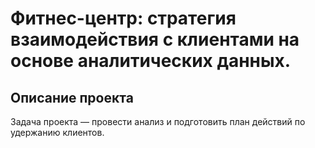 # Фитнес-центр: стратегия взаимодействия с клиентами на основе аналитических данных.

## Описание проекта
Задача проекта — провести анализ и подготовить план действий по удержанию клиентов.

